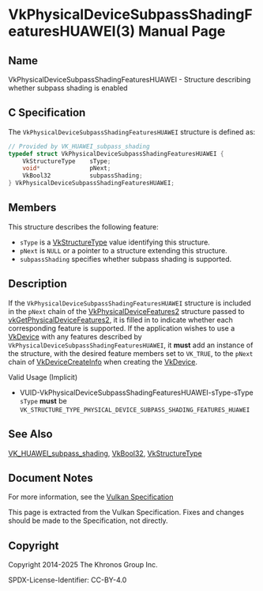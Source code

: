 # VkPhysicalDeviceSubpassShadingFeaturesHUAWEI(3) Manual Page

## Name

VkPhysicalDeviceSubpassShadingFeaturesHUAWEI - Structure describing whether subpass shading is enabled



## [](#_c_specification)C Specification

The `VkPhysicalDeviceSubpassShadingFeaturesHUAWEI` structure is defined as:

```c++
// Provided by VK_HUAWEI_subpass_shading
typedef struct VkPhysicalDeviceSubpassShadingFeaturesHUAWEI {
    VkStructureType    sType;
    void*              pNext;
    VkBool32           subpassShading;
} VkPhysicalDeviceSubpassShadingFeaturesHUAWEI;
```

## [](#_members)Members

This structure describes the following feature:

- `sType` is a [VkStructureType](https://registry.khronos.org/vulkan/specs/latest/man/html/VkStructureType.html) value identifying this structure.
- `pNext` is `NULL` or a pointer to a structure extending this structure.
- []()`subpassShading` specifies whether subpass shading is supported.

## [](#_description)Description

If the `VkPhysicalDeviceSubpassShadingFeaturesHUAWEI` structure is included in the `pNext` chain of the [VkPhysicalDeviceFeatures2](https://registry.khronos.org/vulkan/specs/latest/man/html/VkPhysicalDeviceFeatures2.html) structure passed to [vkGetPhysicalDeviceFeatures2](https://registry.khronos.org/vulkan/specs/latest/man/html/vkGetPhysicalDeviceFeatures2.html), it is filled in to indicate whether each corresponding feature is supported. If the application wishes to use a [VkDevice](https://registry.khronos.org/vulkan/specs/latest/man/html/VkDevice.html) with any features described by `VkPhysicalDeviceSubpassShadingFeaturesHUAWEI`, it **must** add an instance of the structure, with the desired feature members set to `VK_TRUE`, to the `pNext` chain of [VkDeviceCreateInfo](https://registry.khronos.org/vulkan/specs/latest/man/html/VkDeviceCreateInfo.html) when creating the [VkDevice](https://registry.khronos.org/vulkan/specs/latest/man/html/VkDevice.html).

Valid Usage (Implicit)

- [](#VUID-VkPhysicalDeviceSubpassShadingFeaturesHUAWEI-sType-sType)VUID-VkPhysicalDeviceSubpassShadingFeaturesHUAWEI-sType-sType  
  `sType` **must** be `VK_STRUCTURE_TYPE_PHYSICAL_DEVICE_SUBPASS_SHADING_FEATURES_HUAWEI`

## [](#_see_also)See Also

[VK\_HUAWEI\_subpass\_shading](https://registry.khronos.org/vulkan/specs/latest/man/html/VK_HUAWEI_subpass_shading.html), [VkBool32](https://registry.khronos.org/vulkan/specs/latest/man/html/VkBool32.html), [VkStructureType](https://registry.khronos.org/vulkan/specs/latest/man/html/VkStructureType.html)

## [](#_document_notes)Document Notes

For more information, see the [Vulkan Specification](https://registry.khronos.org/vulkan/specs/latest/html/vkspec.html#VkPhysicalDeviceSubpassShadingFeaturesHUAWEI)

This page is extracted from the Vulkan Specification. Fixes and changes should be made to the Specification, not directly.

## [](#_copyright)Copyright

Copyright 2014-2025 The Khronos Group Inc.

SPDX-License-Identifier: CC-BY-4.0
